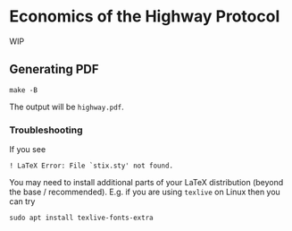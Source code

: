 # Economics of the Highway Protocol

WIP

## Generating PDF

```
make -B
```

The output will be `highway.pdf`.

### Troubleshooting

If you see

```
! LaTeX Error: File `stix.sty' not found.
```

You may need to install additional parts of your LaTeX distribution (beyond the
base / recommended). E.g. if you are using `texlive` on Linux then you can try

```shell
sudo apt install texlive-fonts-extra
```
